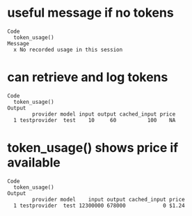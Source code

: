 # useful message if no tokens

    Code
      token_usage()
    Message
      x No recorded usage in this session

# can retrieve and log tokens

    Code
      token_usage()
    Output
            provider model input output cached_input price
      1 testprovider  test    10     60          100    NA

# token_usage() shows price if available

    Code
      token_usage()
    Output
            provider model    input output cached_input price
      1 testprovider  test 12300000 678000            0 $1.24

